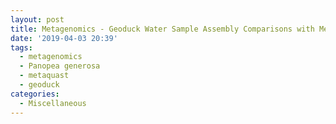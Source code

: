 ```yaml
---
layout: post
title: Metagenomics - Geoduck Water Sample Assembly Comparisons with MetaQuast
date: '2019-04-03 20:39'
tags: 
  - metagenomics
  - Panopea generosa
  - metaquast
  - geoduck
categories: 
  - Miscellaneous
---
```

